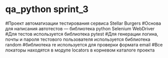 # qa_python sprint_3#Проект автоматизации тестирования сервиса Stellar Burgers#Основа для написания автотестов — библиотека python Selenium WebDriver#Для тестов используется библиотека pytest#Для генерации логина, почты и пароля тестового пользователя используется библиотека random#библиотека re используется для проверки формата email#Все локаторы находятся в модуле locators в корневом каталоге проекта